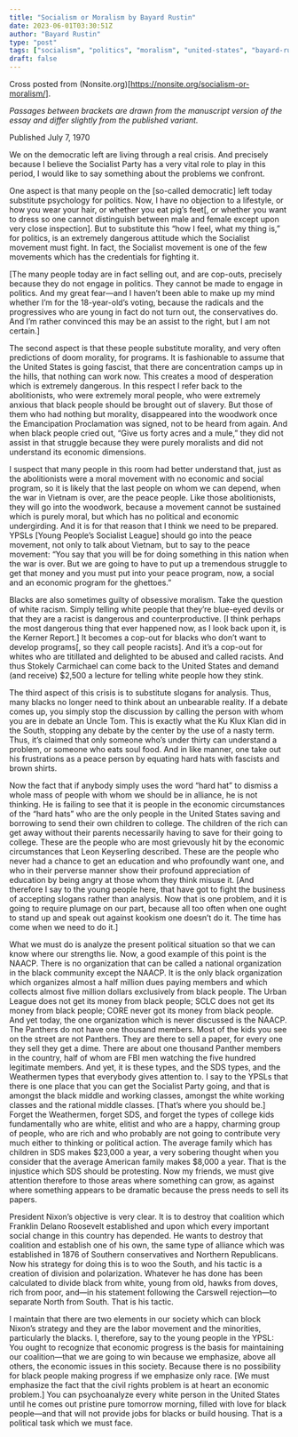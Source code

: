 ```yaml
---
title: "Socialism or Moralism by Bayard Rustin"
date: 2023-06-01T03:30:51Z
author: "Bayard Rustin"
type: "post"
tags: ["socialism", "politics", "moralism", "united-states", "bayard-rustin", "organizing"] 
draft: false
---
```


Cross posted from (Nonsite.org)[https://nonsite.org/socialism-or-moralism/].    

*Passages between brackets are drawn from the manuscript version of the essay and differ slightly from the published variant.*

Published July 7, 1970    

We on the democratic left are living through a real crisis. And precisely
because I believe the Socialist Party has a very vital role to play in this
period, I would like to say something about the problems we confront.   

One aspect is that many people on the [so-called democratic] left today
substitute psychology for politics. Now, I have no objection to a lifestyle, or
how you wear your hair, or whether you eat pig’s feet[, or whether you want to
dress so one cannot distinguish between male and female except upon very close
inspection]. But to substitute this “how I feel, what my thing is,” for
politics, is an extremely dangerous attitude which the Socialist movement must
fight. In fact, the Socialist movement is one of the few movements which has the
credentials for fighting it.    

[The many people today are in fact selling out, and are cop-outs, precisely
because they do not engage in politics. They cannot be made to engage in
politics. And my great fear—and I haven’t been able to make up my mind whether
I’m for the 18-year-old’s voting, because the radicals and the progressives who
are young in fact do not turn out, the conservatives do. And I’m rather
convinced this may be an assist to the right, but I am not certain.]    

The second aspect is that these people substitute morality, and very often
predictions of doom morality, for programs. It is fashionable to assume that the
United States is going fascist, that there are concentration camps up in the
hills, that nothing can work now. This creates a mood of desperation which is
extremely dangerous. In this respect I refer back to the abolitionists, who were
extremely moral people, who were extremely anxious that black people should be
brought out of slavery. But those of them who had nothing but morality,
disappeared into the woodwork once the Emancipation Proclamation was signed, not
to be heard from again. And when black people cried out, “Give us forty acres
and a mule,” they did not assist in that struggle because they were purely
moralists and did not understand its economic dimensions.    

I suspect that many people in this room had better understand that, just as the
abolitionists were a moral movement with no economic and social program, so it
is likely that the last people on whom we can depend, when the war in Vietnam is
over, are the peace people. Like those abolitionists, they will go into the
woodwork, because a movement cannot be sustained which is purely moral, but
which has no political and economic undergirding. And it is for that reason that
I think we need to be prepared. YPSLs [Young People’s Socialist League] should
go into the peace movement, not only to talk about Vietnam, but to say to the
peace movement: “You say that you will be for doing something in this nation
when the war is over. But we are going to have to put up a tremendous struggle
to get that money and you must put into your peace program, now, a social and an
economic program for the ghettoes.”    

Blacks are also sometimes guilty of obsessive moralism. Take the question of
white racism. Simply telling white people that they’re blue-eyed devils or that
they are a racist is dangerous and counterproductive. [I think perhaps the most
dangerous thing that ever happened now, as I look back upon it, is the Kerner
Report.] It becomes a cop-out for blacks who don’t want to develop programs[, so
they call people racists]. And it’s a cop-out for whites who are titillated and
delighted to be abused and called racists. And thus Stokely Carmichael can come
back to the United States and demand (and receive) $2,500 a lecture for telling
white people how they stink.    

The third aspect of this crisis is to substitute slogans for analysis. Thus,
many blacks no longer need to think about an unbearable reality. If a debate
comes up, you simply stop the discussion by calling the person with whom you are
in debate an Uncle Tom. This is exactly what the Ku Klux Klan did in the South,
stopping any debate by the center by the use of a nasty term. Thus, it’s claimed
that only someone who’s under thirty can understand a problem, or someone who
eats soul food. And in like manner, one take out his frustrations as a peace
person by equating hard hats with fascists and brown shirts.   

Now the fact that if anybody simply uses the word “hard hat” to dismiss a whole
mass of people with whom we should be in alliance, he is not thinking. He is
failing to see that it is people in the economic circumstances of the “hard
hats” who are the only people in the United States saving and borrowing to send
their own children to college. The children of the rich can get away without
their parents necessarily having to save for their going to college. These are
the people who are most grievously hit by the economic circumstances that Leon
Keyserling described. These are the people who never had a chance to get an
education and who profoundly want one, and who in their perverse manner show
their profound appreciation of education by being angry at those whom they think
misuse it. [And therefore I say to the young people here, that have got to fight
the business of accepting slogans rather than analysis. Now that is one problem,
and it is going to require plumage on our part, because all too often when one
ought to stand up and speak out against kookism one doesn’t do it. The time has
come when we need to do it.]   

What we must do is analyze the present political situation so that we can know
where our strengths lie. Now, a good example of this point is the NAACP. There
is no organization that can be called a national organization in the black
community except the NAACP. It is the only black organization which organizes
almost a half million dues paying members and which collects almost five million
dollars exclusively from black people. The Urban League does not get its money
from black people; SCLC does not get its money from black people; CORE never got
its money from black people. And yet today, the one organization which is never
discussed is the NAACP. The Panthers do not have one thousand members. Most of
the kids you see on the street are not Panthers. They are there to sell a paper,
for every one they sell they get a dime. There are about one thousand Panther
members in the country, half of whom are FBI men watching the five hundred
legitimate members. And yet, it is these types, and the SDS types, and the
Weathermen types that everybody gives attention to. I say to the YPSLs that
there is one place that you can get the Socialist Party going, and that is
amongst the black middle and working classes, amongst the white working classes
and the rational middle classes. [That’s where you should be.] Forget the
Weathermen, forget SDS, and forget the types of college kids fundamentally who
are white, elitist and who are a happy, charming group of people, who are rich
and who probably are not going to contribute very much either to thinking or
political action. The average family which has children in SDS makes $23,000 a
year, a very sobering thought when you consider that the average American family
makes $8,000 a year. That is the injustice which SDS should be protesting. Now
my friends, we must give attention therefore to those areas where something can
grow, as against where something appears to be dramatic because the press needs
to sell its papers.      

President Nixon’s objective is very clear. It is to destroy that coalition which
Franklin Delano Roosevelt established and upon which every important social
change in this country has depended. He wants to destroy that coalition and
establish one of his own, the same type of alliance which was established in
1876 of Southern conservatives and Northern Republicans. Now his strategy for
doing this is to woo the South, and his tactic is a creation of division and
polarization. Whatever he has done has been calculated to divide black from
white, young from old, hawks from doves, rich from poor, and—in his statement
following the Carswell rejection—to separate North from South. That is his
tactic.    

I maintain that there are two elements in our society which can block Nixon’s
strategy and they are the labor movement and the minorities, particularly the
blacks. I, therefore, say to the young people in the YPSL: You ought to
recognize that economic progress is the basis for maintaining our coalition—that
we are going to win because we emphasize, above all others, the economic issues
in this society. Because there is no possibility for black people making
progress if we emphasize only race. [We must emphasize the fact that the civil
rights problem is at heart an economic problem.] You can psychoanalyze every
white person in the United States until he comes out pristine pure tomorrow
morning, filled with love for black people—and that will not provide jobs for
blacks or build housing. That is a political task which we must face.


